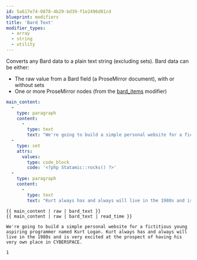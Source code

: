```yaml
---
id: 5a617e74-0878-4b29-bd39-f1e2496d01cd
blueprint: modifiers
title: 'Bard Text'
modifier_types:
  - array
  - string
  - utility
---
```

Converts any Bard data to a plain text string (excluding sets). Bard data can be either:

* The raw value from a Bard field (a ProseMirror document), with or without sets
* One or more ProseMirror nodes (from the [bard_items](bard_items) modifier)

```yaml
main_content:
  -
    type: paragraph
    content:
      -
        type: text
        text: "We're going to build a simple personal website for a fictitious young aspiring programmer named Kurt Logan."
  -
    type: set
    attrs:
      values:
        type: code_block
        code: '<?php Statamic::rocks() ?>'
  -
    type: paragraph
    content:
      -
        type: text
        text: "Kurt always has and always will live in the 1980s and is very excited at the prospect of having his very own place in\_CYBERSPACE."
```

```
{{ main_content | raw | bard_text }}
{{ main_content | raw | bard_text | read_time }}
```

```
We're going to build a simple personal website for a fictitious young aspiring programmer named Kurt Logan. Kurt always has and always will live in the 1980s and is very excited at the prospect of having his very own place in CYBERSPACE.
```

```
1
```
